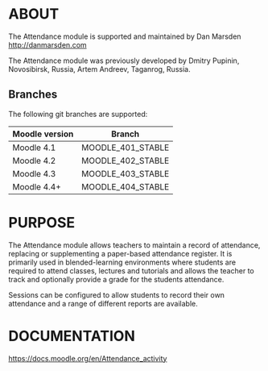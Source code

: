 # ABOUT

The Attendance module is supported and maintained by Dan Marsden http://danmarsden.com

The Attendance module was previously developed by
    Dmitry Pupinin, Novosibirsk, Russia,
    Artem Andreev, Taganrog, Russia.

Branches
--------
The following git branches are supported:

| Moodle version | Branch            |
|----------------|-------------------|
| Moodle 4.1     | MOODLE_401_STABLE |
| Moodle 4.2     | MOODLE_402_STABLE |
| Moodle 4.3     | MOODLE_403_STABLE |
| Moodle 4.4+    | MOODLE_404_STABLE |

# PURPOSE
The Attendance module allows teachers to maintain a record of attendance, replacing or supplementing a paper-based attendance register.
It is primarily used in blended-learning environments where students are required to attend classes, lectures and tutorials and allows
the teacher to track and optionally provide a grade for the students attendance.

Sessions can be configured to allow students to record their own attendance and a range of different reports are available.

# DOCUMENTATION
https://docs.moodle.org/en/Attendance_activity
